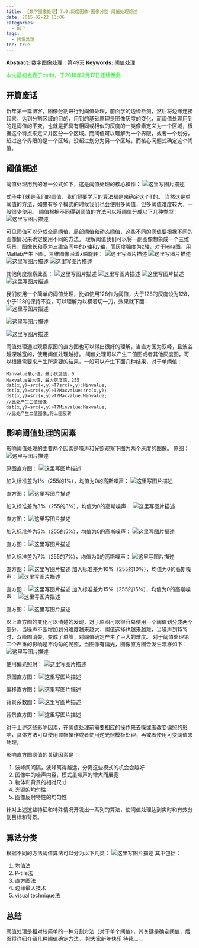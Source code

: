 ```yaml
---
title: 【数字图像处理】7.0:灰度图像-图像分割 阈值处理综述
date: 2015-02-22 13:06
categories:
  - DIP
tags:
  - 阈值处理
toc: true
---
```

**Abstract:** 数字图像处理：第49天
**Keywords:** 阈值处理
<!--more-->
<font color="00FF00">本文最初发表于csdn，于2018年2月17日迁移至此</font>
## 开篇废话
新年第一篇博客，图像分割进行到阈值处理，前面学的边缘检测，然后将边缘连接起来，达到分割区域的目的，用到的基础原理是图像灰度的变化，而阈值处理用到的是阈值的不变，也就是把具有相同或相似的灰度的一类像素定义为一个区域，根据这个特点来定义并区分一个区域。而阈值可以理解为一个界限，或者一个划分，超过这个界限的是一个区域，没超过划分为另一个区域，而核心问题式确定这个阈值。
## 阈值概述
阈值处理用到的唯一公式如下，这是阈值处理的核心操作：
![这里写图片描述](DIP-7-0-灰度图像-图像分割-阈值处理综述/20150222103557360.png)

式子中T就是我们的阈值，我们将要学习的算法都是来确定这个T的。
当然这是单阈值的方法，如果有多个模式的时候我们也会使用多阈值，但多阈值难度较大，一般很少使用。
阈值根据不同得到阈值的方法可以将阈值分成以下几种类型：
![这里写图片描述](DIP-7-0-灰度图像-图像分割-阈值处理综述/20150222104213289.jpeg)

可见阈值可以分成全局阈值，局部阈值和动态阈值，这些不同的阈值要根据不同的图像情况来确定使用不同的方法。
理解阈值我们可以将一副图像想象成一个三维场景，图像长和宽为三维空间中的x轴和y轴，而灰度强度为z轴，对于lena图，用Matlab产生下图，三维图像沿着x轴旋转：
![这里写图片描述](DIP-7-0-灰度图像-图像分割-阈值处理综述/20150222105204515.jpeg)
![这里写图片描述](DIP-7-0-灰度图像-图像分割-阈值处理综述/20150222105257620.jpeg)
![这里写图片描述](DIP-7-0-灰度图像-图像分割-阈值处理综述/20150222105331768.jpeg)
![这里写图片描述](DIP-7-0-灰度图像-图像分割-阈值处理综述/20150222105616190.jpeg)

其他角度观察此图：
![这里写图片描述](DIP-7-0-灰度图像-图像分割-阈值处理综述/20150222105805266.jpeg)
![这里写图片描述](DIP-7-0-灰度图像-图像分割-阈值处理综述/20150222105834347.jpeg)
![这里写图片描述](DIP-7-0-灰度图像-图像分割-阈值处理综述/20150222110125307.jpeg)
![这里写图片描述](DIP-7-0-灰度图像-图像分割-阈值处理综述/20150222110341587.jpeg)

我们使用一个简单的阈值处理，比如使用128作为阈值，大于128的灰度设为128，小于128的保持不变，可以理解为以横着切一刀，效果就下面：
![这里写图片描述](DIP-7-0-灰度图像-图像分割-阈值处理综述/20150222110724729.jpeg)

![这里写图片描述](DIP-7-0-灰度图像-图像分割-阈值处理综述/20150222110824620.jpeg)

![这里写图片描述](DIP-7-0-灰度图像-图像分割-阈值处理综述/20150222110905118.jpeg)

阈值处理通过观察原图的直方图也可以得出很好的理解，当直方图为双峰，且波谷越深越宽的，使用阈值处理越好。
阈值处理可以产生二值图或者其他灰度图，可以根据需要来产生所需要的结果，一般可以产生下面几种结果，对于单阈值：
```
Minvalue最小值，最小灰度值，0
Maxvalue最大值，最大灰度值，255
dst(x,y)=src(x,y)>T?src(x,y):Minvalue;
dst(x,y)=src(x,y)>T?Maxvalue:src(x,y);
dst(x,y)=src(x,y)>T?Maxvalue:Minvalue;
//此处产生二值图像
dst(x,y)=src(x,y)>T?Minvalue:Maxvalue;
//此处产生二值图像,将上图反转
```
## 影响阈值处理的因素
影响阈值处理的主要两个因素是噪声和光照观察下图为两个灰度的图像。
原图：
![这里写图片描述](DIP-7-0-灰度图像-图像分割-阈值处理综述/20150222114402729.jpeg)

原图直方图：
![这里写图片描述](DIP-7-0-灰度图像-图像分割-阈值处理综述/20150222114754311.jpeg)

加入标准差为1%（255的1%），均值为0的高斯噪声：
![这里写图片描述](DIP-7-0-灰度图像-图像分割-阈值处理综述/20150222115210929.jpeg)

直方图：
![这里写图片描述](DIP-7-0-灰度图像-图像分割-阈值处理综述/20150222115227951.jpeg)

加入标准差为3%（255的3%），均值为0的高斯噪声：
![这里写图片描述](DIP-7-0-灰度图像-图像分割-阈值处理综述/20150222115500972.jpeg)

直方图：
![这里写图片描述](DIP-7-0-灰度图像-图像分割-阈值处理综述/20150222115556911.jpeg)

加入标准差为5%（255的5%），均值为0的高斯噪声：
![这里写图片描述](DIP-7-0-灰度图像-图像分割-阈值处理综述/20150222115653292.jpeg)

直方图：
![这里写图片描述](DIP-7-0-灰度图像-图像分割-阈值处理综述/20150222115753849.jpeg)

加入标准差为7%（255的7%），均值为0的高斯噪声：
![这里写图片描述](DIP-7-0-灰度图像-图像分割-阈值处理综述/20150222121213273.jpeg)

直方图：
![这里写图片描述](DIP-7-0-灰度图像-图像分割-阈值处理综述/20150222121546946.jpeg)
加入标准差为10%（255的10%），均值为0的高斯噪声：
![这里写图片描述](DIP-7-0-灰度图像-图像分割-阈值处理综述/20150222121659811.jpeg)

直方图：
![这里写图片描述](DIP-7-0-灰度图像-图像分割-阈值处理综述/20150222121828451.jpeg)
加入标准差为15%（255的15%），均值为0的高斯噪声：
![这里写图片描述](DIP-7-0-灰度图像-图像分割-阈值处理综述/20150222121844116.jpeg)

直方图：
![这里写图片描述](DIP-7-0-灰度图像-图像分割-阈值处理综述/20150222121945845.jpeg)

以上直方图的变化可以清楚的发现，对于原图可以很容易使用一个阈值划分成两个部分，当噪声不断增加划分难度越来越大，阈值选择也越来越难，当噪声到15%时，双峰图消失，变成了单峰，对阈值确定产生了巨大的难度。
对于阈值处理第二个严重的影响是不均匀的光照，当图像有偏光，图像直方图会发生漂移如下：
![这里写图片描述](DIP-7-0-灰度图像-图像分割-阈值处理综述/20150222124107244.jpeg)

使用偏光照射：
![这里写图片描述](DIP-7-0-灰度图像-图像分割-阈值处理综述/20150222124152500.jpeg)

原图直方图：
![这里写图片描述](DIP-7-0-灰度图像-图像分割-阈值处理综述/20150222124451308.jpeg)

偏移直方图：
![这里写图片描述](DIP-7-0-灰度图像-图像分割-阈值处理综述/20150222124543009.jpeg)

背景系数图：
![这里写图片描述](DIP-7-0-灰度图像-图像分割-阈值处理综述/20150222124734736.jpeg)

背景直方图：
![这里写图片描述](DIP-7-0-灰度图像-图像分割-阈值处理综述/20150222124712472.jpeg)

对于上述这些影响因素，在阈值处理前需要相应的操作来去噪或者改变偏照的影响，具体方法可以使用顶帽操作或者使用逆光照模板处理，再或者使用可变阈值来处理。

影响直方图阈值的关键因素是：

1. 波峰间间隔，波峰离得越远，分离这些模式的机会会越好
2. 图像中的噪声内容，模式虽噪声的增大而展宽
3. 物体和背景的相对尺寸
4. 光源的均匀性
5. 图像反射特性的均匀性

针对上述这些特征和特殊情况开发出一系列的算法，使阈值处理达到实时和有效分割目标和背景。
## 算法分类
根据不同的方法阈值算法可以分为以下几类：
![这里写图片描述](DIP-7-0-灰度图像-图像分割-阈值处理综述/20150222125932709.jpeg)
其中包括：
 1. 均值法
 2. P-tile法
 2. 直方图法
 3. 边缘最大技术
 4. visual technique法


## 总结
阈值处理是相对较简单的一种分割方法（对于单个阈值），其关键是确定阈值，后面将详细介绍几种阈值确定方法。
祝大家新年快乐
待续。。。。

